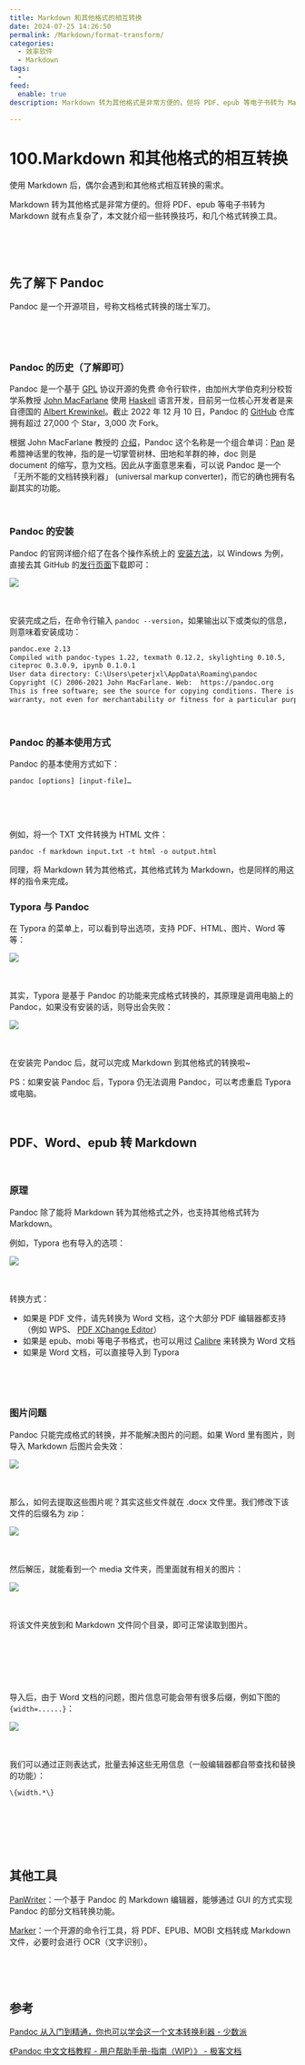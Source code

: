 ```yaml
---
title: Markdown 和其他格式的相互转换
date: 2024-07-25 14:26:50
permalink: /Markdown/format-transform/
categories:
  - 效率软件
  - Markdown
tags:
  - 
feed:
  enable: true
description: Markdown 转为其他格式是非常方便的。但将 PDF、epub 等电子书转为 Markdown 就有点复杂了，本文就介绍一些转换技巧，和几个格式转换工具。

---
```

# 100.Markdown 和其他格式的相互转换

使用 Markdown 后，偶尔会遇到和其他格式相互转换的需求。

Markdown 转为其他格式是非常方便的。但将 PDF、epub 等电子书转为 Markdown 就有点复杂了，本文就介绍一些转换技巧，和几个格式转换工具。

‍‍<!-- more -->

‍

## 先了解下 Pandoc

Pandoc 是一个开源项目，号称文档格式转换的瑞士军刀。

‍

‍

### Pandoc 的历史（了解即可）

Pandoc 是一个基于 [GPL](https://www.gnu.org/licenses/old-licenses/gpl-2.0.html) 协议开源的免费 命令行软件，由加州大学伯克利分校哲学系教授 [John MacFarlane](https://www.johnmacfarlane.net/) 使用 [Haskell](https://www.haskell.org/) 语言开发，目前另一位核心开发者是来自德国的 [Albert Krewinkel](https://tarleb.com/)。截止 2022 年 12 月 10 日，Pandoc 的 [GitHub](https://github.com/jgm/pandoc) 仓库拥有超过 27,000 个 Star，3,000 次 Fork。

根据 John MacFarlane 教授的 [介绍](https://www.youtube.com/watch?v=T9uZJFO54iM&amp;t=2750s)，Pandoc 这个名称是一个组合单词：[Pan](https://en.wikipedia.org/wiki/Pan_%28god%29) 是希腊神话里的牧神，指的是一切掌管树林、田地和羊群的神，doc 则是 document 的缩写，意为文档。因此从字面意思来看，可以说 Pandoc 是一个「无所不能的文档转换利器」 (universal markup converter)，而它的确也拥有名副其实的功能。

‍

### Pandoc 的安装

Pandoc 的官网详细介绍了在各个操作系统上的 [安装方法](https://pandoc.org/installing.html)，以 Windows 为例，直接去其 GitHub 的[发行页面](https://github.com/jgm/pandoc/releases/)下载即可：

​![](https://image.peterjxl.com/blog/image-20240723200356-6ix9vgk.png)​

‍

安装完成之后，在命令行输入 `pandoc --version`​，如果输出以下或类似的信息，则意味着安装成功：

```md
pandoc.exe 2.13
Compiled with pandoc-types 1.22, texmath 0.12.2, skylighting 0.10.5,
citeproc 0.3.0.9, ipynb 0.1.0.1
User data directory: C:\Users\peterjxl\AppData\Roaming\pandoc
Copyright (C) 2006-2021 John MacFarlane. Web:  https://pandoc.org
This is free software; see the source for copying conditions. There is no
warranty, not even for merchantability or fitness for a particular purpose.
```

‍

### Pandoc 的基本使用方式

Pandoc 的基本使用方式如下：

```shell
pandoc [options] [input-file]…
```

‍

‍

例如，将一个 TXT 文件转换为 HTML 文件：

```shell
pandoc -f markdown input.txt -t html -o output.html
```

‍同理，将 Markdown 转为其他格式，其他格式转为 Markdown，也是同样的用这样的指令来完成。

### Typora 与 Pandoc

在 Typora 的菜单上，可以看到导出选项，支持 PDF、HTML、图片、Word 等等：

​![](https://image.peterjxl.com/blog/image-20240723201108-56aujwy.png)​

‍

其实，Typora 是基于 Pandoc 的功能来完成格式转换的，其原理是调用电脑上的 Pandoc，如果没有安装的话，则导出会失败：

​![](https://image.peterjxl.com/blog/image-20240723201339-1f9u2zl.png)​

‍

在安装完 Pandoc 后，就可以完成 Markdown 到其他格式的转换啦~

PS：如果安装 Pandoc 后，Typora 仍无法调用 Pandoc，可以考虑重启 Typora 或电脑。

‍

## PDF、Word、epub 转 Markdown

‍

### 原理

Pandoc 除了能将 Markdown 转为其他格式之外，也支持其他格式转为 Markdown。

例如，Typora 也有导入的选项：

​![](https://image.peterjxl.com/blog/image-20240723201628-sekzfme.png)​

‍

转换方式：

* 如果是 PDF 文件，请先转换为 Word 文档，这个大部分 PDF 编辑器都支持（例如 WPS、 [PDF XChange Editor](https://pdf-xchange.eu/pdf-xchange-editor/index.htm)）
* 如果是 epub、mobi 等电子书格式，也可以用过 [Calibre](https://calibre-ebook.com/) 来转换为 Word 文档
* 如果是 Word 文档，可以直接导入到 Typora

‍

‍

### 图片问题

Pandoc 只能完成格式的转换，并不能解决图片的问题。如果 Word 里有图片，则导入 Markdown 后图片会失效：

​![](https://image.peterjxl.com/blog/image-20240723202100-w2vr1r4.png)​

‍

那么，如何去提取这些图片呢？其实这些文件就在 .docx 文件里。我们修改下该文件的后缀名为 zip：

​![](https://image.peterjxl.com/blog/image-20240723212252-1kedge1.png)​

‍

然后解压，就能看到一个 media 文件夹，而里面就有相关的图片：

​![](https://image.peterjxl.com/blog/image-20240723212334-v2tpiae.png)​

‍

将该文件夹放到和 Markdown 文件同个目录，即可正常读取到图片。

‍

‍

‍

导入后，由于 Word 文档的问题，图片信息可能会带有很多后缀，例如下图的 `{width=......}`​：

​![](https://image.peterjxl.com/blog/net-img-2085791-1af8065e42bc58d0-20240722201746-b75zs5a.png)​

‍

我们可以通过正则表达式，批量去掉这些无用信息（一般编辑器都自带查找和替换的功能）：

```
\{width.*\}
```

‍

‍

‍

## 其他工具

[PanWriter](https://panwriter.com)：一个基于 Pandoc 的 Markdown 编辑器，能够通过 GUI 的方式实现 Pandoc 的部分文档转换功能。

[Marker](https://github.com/VikParuchuri/marker)：一个开源的命令行工具，将 PDF、EPUB、MOBI 文档转成 Markdown 文件，必要时会进行 OCR（文字识别）。

‍

‍

## 参考

[Pandoc 从入门到精通，你也可以学会这一个文本转换利器 - 少数派](https://sspai.com/post/77206)

[《Pandoc 中文文档教程 - 用户帮助手册-指南（WIP）》 - 极客文档](https://geekdaxue.co/books/Pandoc-user-guide-2.18)
